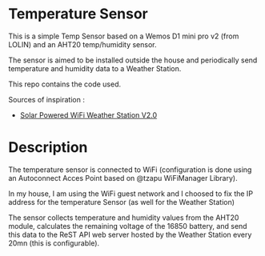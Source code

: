 Temperature Sensor
=================

This is a simple Temp Sensor based on a Wemos D1 mini pro v2 (from LOLIN) and an AHT20 temp/humidity sensor.

The sensor is aimed to be installed outside the house and periodically send
temperature and humidity data to a Weather Station.

This repo contains the code used.

Sources of inspiration : 

* [Solar Powered WiFi Weather Station V2.0](https://www.instructables.com/Solar-Powered-WiFi-Weather-Station-V20/)

# Description

The temperature sensor is connected to WiFi (configuration is done using an Autoconnect Acces Point based on 
@tzapu WiFiManager Library). 

In my house, I am using the WiFi guest network and I choosed to fix the IP address for the temperature Sensor (as well for the Weather Station)

The sensor collects temperature and humidity values from the AHT20 module, calculates the remaining voltage
of the 16850 battery, and send this data to the ReST API web server hosted by the Weather Station every 20mn (this is
configurable).


